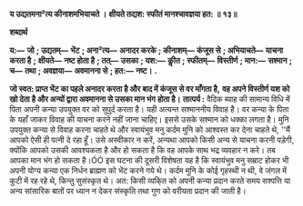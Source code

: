**य उद्यतमना²त्य कीनाशमभियाचते ।** **क्षीयते तद्यश: स्फीतं मानश्चावज्ञया हत: ॥ १३॥** 

**शब्दार्थ** 

**य:—** **जो** **; उद्यतम्—** **भेंट** **; अना²त्य—** **अनादर करके** **; कीनाशम्—** **कंजूस से** **; अभियाचते—** **याचना करता है** **;** **क्षीयते—** **नष्ट होता है** **; तत्—** **उसका** **; यश:—** **कीॢत** **; स्फीतम्—** **विस्तीर्ण** **; मान:—** **सश्मान** **; च—** **तथा** **; अवज्ञया—** **अवमानना से** **; हत:—** **नष्ट।** **.** 

**जो स्वत: प्राप्त भेंट का पहले अनादर करता है और बाद में कंजूस से वर माँगता है,** **वह अपने विस्तीर्ण यश को खो देता है और अन्यों द्वारा अवमानना से उसका मान भंग** **होता है।** **तात्पर्य :** वैदिक ब्याह की सामान्य विधि में पिता अपनी कन्या उपयुक्त वर को सुपुर्द करता है। यही अत्यन्त सश्माननीय विवाह है। वर कन्या के पिता के यहाँ जाकर विवाह की याचना करने नहीं जाना चाहिए। इससे उसके सश्मान को धक्का लगता है। मुनि उपयुक्त कन्या से विवाह करना चाहते थे और स्वायंभुव मनु कर्दम मुनि को आश्वस्त कर देना चाहते थे, ''मैं आपको ऐसी ही पत्नी दे रहा हूँ। उसे अस्वीकार न करें, अन्यथा आपको किसी अन्य से याचना करनी पड़ेगी, क्योंकि आपको उसकी आवश्यकता है और हो सकता है कि वह आपके साथ भद्र व्यवहार न करे। तब आपका मान भंग हो सकता है।ÓÓ इस घटना की दूसरी विशेषता यह है कि स्वायंभुव मनु सम्राट होकर भी अपनी योग्य कन्या एक निर्धन ब्राह्मण को भेंट करने गये थे। कर्दम मुनि के कोई गृहस्थी न थी, वे जंगल में कुटी में रह रहे थे, किन्तु सुसंस्कृत थे। अत: किसी व्यकि्त को अपनी कन्या प्रदान करते समय सश्पत्ति या अन्य सांसारिक बातों पर ध्यान न देकर संस्कृति तथा गुण को वरीयता प्रदान की जाती है।  
